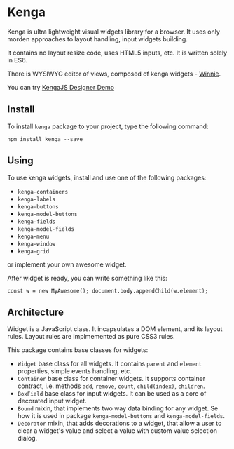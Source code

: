 # Kenga
Kenga is ultra lightweight visual widgets library for a browser.
It uses only morden approaches to layout handling, input widgets building.

It contains no layout resize code, uses HTML5 inputs, etc.
It is written solely in ES6.

There is WYSIWYG editor of views, composed of kenga widgets - [Winnie](https://github.com/marat-gainullin/winnie).

You can try [KengaJS Designer Demo](http://kengajs.com/demo/winnie.html)

## Install
To install `kenga` package to your project, type the following command:
```
npm install kenga --save
```

## Using
To use kenga widgets, install and use one of the following packages:
- `kenga-containers`
- `kenga-labels`
- `kenga-buttons`
- `kenga-model-buttons`
- `kenga-fields`
- `kenga-model-fields`
- `kenga-menu`
- `kenga-window`
- `kenga-grid`

or implement your own awesome widget.

After widget is ready, you can write something like this:
```
const w = new MyAwesome(); document.body.appendChild(w.element);
```

## Architecture
Widget is a JavaScript class. It incapsulates a DOM element, and its layout rules. Layout rules are implmemented as pure CSS3 rules.

This package contains base classes for widgets:
* `Widget` base class for all widgets. It contains `parent` and `element` properties, simple events handling, etc.
* `Container` base class for container widgets. It supports container contract, i.e. methods `add`, `remove`, `count`, `child(index)`, `children`.
* `BoxField` base class for input widgets. It can be used as a core of decorated input widget.
* `Bound` mixin, that implements two way data binding for any widget. Se how it is used in package `kenga-model-buttons` and `kenga-model-fields`.
* `Decorator` mixin, that adds decorations to a widget, that allow a user to clear a widget's value and select a value with custom value selection dialog.

